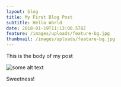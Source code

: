 ```yaml
---
layout: blog
title: My First Blog Post
subtitle: Hello World
date: 2018-01-19T11:13:00.578Z
feature: /images/uploads/feature-bg.jpg
thumbnail: /images/uploads/feature-bg.jpg
---
```

This is the body of my post 

![some alt text](/images/uploads/feature-bg.jpg)

Sweetness!
